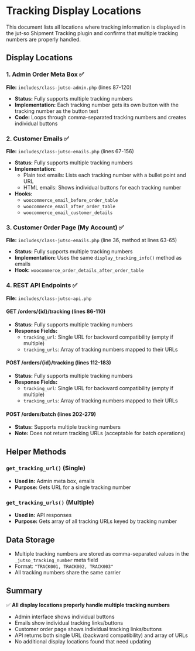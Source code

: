 # Tracking Display Locations

This document lists all locations where tracking information is displayed in the jut-so Shipment Tracking plugin and confirms that multiple tracking numbers are properly handled.

## Display Locations

### 1. Admin Order Meta Box ✅
**File:** `includes/class-jutso-admin.php` (lines 87-120)
- **Status:** Fully supports multiple tracking numbers
- **Implementation:** Each tracking number gets its own button with the tracking number as the button text
- **Code:** Loops through comma-separated tracking numbers and creates individual buttons

### 2. Customer Emails ✅
**File:** `includes/class-jutso-emails.php` (lines 67-156)
- **Status:** Fully supports multiple tracking numbers
- **Implementation:** 
  - Plain text emails: Lists each tracking number with a bullet point and URL
  - HTML emails: Shows individual buttons for each tracking number
- **Hooks:**
  - `woocommerce_email_before_order_table`
  - `woocommerce_email_after_order_table`
  - `woocommerce_email_customer_details`

### 3. Customer Order Page (My Account) ✅
**File:** `includes/class-jutso-emails.php` (line 36, method at lines 63-65)
- **Status:** Fully supports multiple tracking numbers
- **Implementation:** Uses the same `display_tracking_info()` method as emails
- **Hook:** `woocommerce_order_details_after_order_table`

### 4. REST API Endpoints ✅
**File:** `includes/class-jutso-api.php`

#### GET /orders/{id}/tracking (lines 86-110)
- **Status:** Fully supports multiple tracking numbers
- **Response Fields:**
  - `tracking_url`: Single URL for backward compatibility (empty if multiple)
  - `tracking_urls`: Array of tracking numbers mapped to their URLs

#### POST /orders/{id}/tracking (lines 112-183)
- **Status:** Fully supports multiple tracking numbers
- **Response Fields:**
  - `tracking_url`: Single URL for backward compatibility (empty if multiple)
  - `tracking_urls`: Array of tracking numbers mapped to their URLs

#### POST /orders/batch (lines 202-279)
- **Status:** Supports multiple tracking numbers
- **Note:** Does not return tracking URLs (acceptable for batch operations)

## Helper Methods

### `get_tracking_url()` (Single)
- **Used in:** Admin meta box, emails
- **Purpose:** Gets URL for a single tracking number

### `get_tracking_urls()` (Multiple)
- **Used in:** API responses
- **Purpose:** Gets array of all tracking URLs keyed by tracking number

## Data Storage
- Multiple tracking numbers are stored as comma-separated values in the `_jutso_tracking_number` meta field
- Format: `"TRACK001, TRACK002, TRACK003"`
- All tracking numbers share the same carrier

## Summary
✅ **All display locations properly handle multiple tracking numbers**
- Admin interface shows individual buttons
- Emails show individual tracking links/buttons
- Customer order page shows individual tracking links/buttons
- API returns both single URL (backward compatibility) and array of URLs
- No additional display locations found that need updating